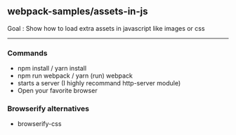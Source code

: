 ## webpack-samples/assets-in-js
Goal : Show how to load extra assets in javascript like images or css
______________________________________

### Commands
- npm install / yarn install
- npm run webpack / yarn (run) webpack
- starts a server (I highly recommand http-server module)
- Open your favorite browser

### Browserify alternatives
- browserify-css